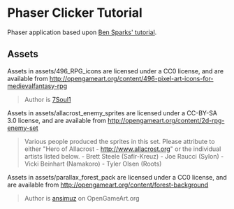 # Phaser Clicker Tutorial
Phaser application based upon [Ben Sparks' tutorial](http://gamedevacademy.org/phaser-tutorial-how-to-create-an-idle-clicker-game/).

## Assets
Assets in assets/496_RPG_icons are licensed under a CC0 license, and are available from http://opengameart.org/content/496-pixel-art-icons-for-medievalfantasy-rpg
> Author is [7Soul1](http://7soul1.deviantart.com/)

Assets in assets/allacrost_enemy_sprites are licensed under a CC-BY-SA 3.0 license, and are available from http://opengameart.org/content/2d-rpg-enemy-set
> Various people produced the sprites in this set. Please attribute to either "Hero of Allacrost - http://www.allacrost.org" or the individual artists listed below. - Brett Steele (Safir-Kreuz) - Joe Raucci (Sylon) - Vicki Beinhart (Namakoro) - Tyler Olsen (Roots)

Assets in assets/parallax_forest_pack are licensed under a CC0 license, and are available from http://opengameart.org/content/forest-background
> Author is [ansimuz](http://opengameart.org/users/ansimuz) on OpenGameArt.org
